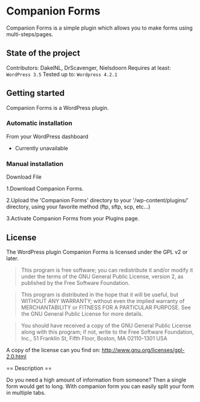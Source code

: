 # Companion Forms
Companion Forms is a simple plugin which allows you to make forms using multi-steps/pages.

## State of the project
Contributors: DakelNL, DrScavenger, Nielsdoorn
Requires at least: `WordPress 3.5`
Tested up to: `Wordpress 4.2.1`

## Getting started
Companion Forms is a WordPress plugin.

### Automatic installation
From your WordPress dashboard

- Currently unavailable

### Manual installation
Download File

1.Download Companion Forms.

2.Upload the 'Companion Forms' directory to your '/wp-content/plugins/' directory, using your favorite method (ftp, sftp, scp, etc...)

3.Activate Companion Forms from your Plugins page.

## License
The WordPress plugin Companion Forms is licensed under the GPL v2 or later.

> This program is free software; you can redistribute it and/or modify it under the terms of the GNU General Public License, version 2, as published by the Free Software Foundation.

> This program is distributed in the hope that it will be useful, but WITHOUT ANY WARRANTY; without even the implied warranty of MERCHANTABILITY or FITNESS FOR A PARTICULAR PURPOSE. See the GNU General Public License for more details.

> You should have received a copy of the GNU General Public License along with this program; if not, write to the Free Software Foundation, Inc., 51 Franklin St, Fifth Floor, Boston, MA 02110-1301 USA

A copy of the license can you find on: http://www.gnu.org/licenses/gpl-2.0.html

== Description ==

Do you need a high amount of information from someone?
Then a single form would get to long.
With companion form you can easily split your form in multiple tabs.
